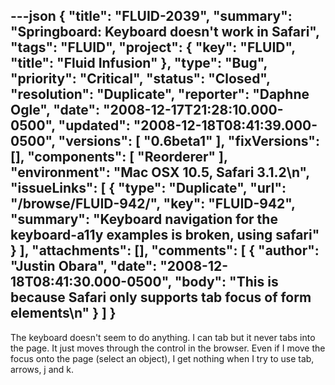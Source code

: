 ---json
{
  "title": "FLUID-2039",
  "summary": "Springboard:  Keyboard doesn't work in Safari",
  "tags": "FLUID",
  "project": {
    "key": "FLUID",
    "title": "Fluid Infusion"
  },
  "type": "Bug",
  "priority": "Critical",
  "status": "Closed",
  "resolution": "Duplicate",
  "reporter": "Daphne Ogle",
  "date": "2008-12-17T21:28:10.000-0500",
  "updated": "2008-12-18T08:41:39.000-0500",
  "versions": [
    "0.6beta1"
  ],
  "fixVersions": [],
  "components": [
    "Reorderer"
  ],
  "environment": "Mac OSX 10.5, Safari 3.1.2\n",
  "issueLinks": [
    {
      "type": "Duplicate",
      "url": "/browse/FLUID-942/",
      "key": "FLUID-942",
      "summary": "Keyboard navigation for the keyboard-a11y examples is broken, using safari"
    }
  ],
  "attachments": [],
  "comments": [
    {
      "author": "Justin Obara",
      "date": "2008-12-18T08:41:30.000-0500",
      "body": "This is because Safari only supports tab focus of form elements\n"
    }
  ]
}
---
The keyboard doesn't seem to do anything.  I can tab but it never tabs into the page.  It just moves through the control in the browser.    Even if I move the focus onto the page (select an object), I get nothing when I try to use tab, arrows, j and k.

        